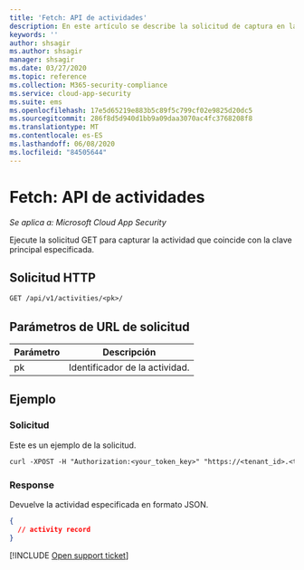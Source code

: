 ```yaml
---
title: 'Fetch: API de actividades'
description: En este artículo se describe la solicitud de captura en la API de actividades de Cloud App Security.
keywords: ''
author: shsagir
ms.author: shsagir
manager: shsagir
ms.date: 03/27/2020
ms.topic: reference
ms.collection: M365-security-compliance
ms.service: cloud-app-security
ms.suite: ems
ms.openlocfilehash: 17e5d65219e883b5c89f5c799cf02e9825d20dc5
ms.sourcegitcommit: 286f8d5d940d1bb9a09daa3070ac4fc3768208f8
ms.translationtype: MT
ms.contentlocale: es-ES
ms.lasthandoff: 06/08/2020
ms.locfileid: "84505644"
---
```

# <a name="fetch---activities-api"></a>Fetch: API de actividades

*Se aplica a: Microsoft Cloud App Security*

Ejecute la solicitud GET para capturar la actividad que coincide con la clave principal especificada.

## <a name="http-request"></a>Solicitud HTTP

```rest
GET /api/v1/activities/<pk>/
```

## <a name="request-url-parameters"></a>Parámetros de URL de solicitud

| Parámetro | Descripción |
| --- | --- |
| pk | Identificador de la actividad. |

## <a name="example"></a>Ejemplo

### <a name="request"></a>Solicitud

Este es un ejemplo de la solicitud.

```rest
curl -XPOST -H "Authorization:<your_token_key>" "https://<tenant_id>.<tenant_region>.contoso.com/api/v1/activities/<pk>/"
```

### <a name="response"></a>Response

Devuelve la actividad especificada en formato JSON.

```json
{
  // activity record
}
```

[!INCLUDE [Open support ticket](includes/support.md)]
